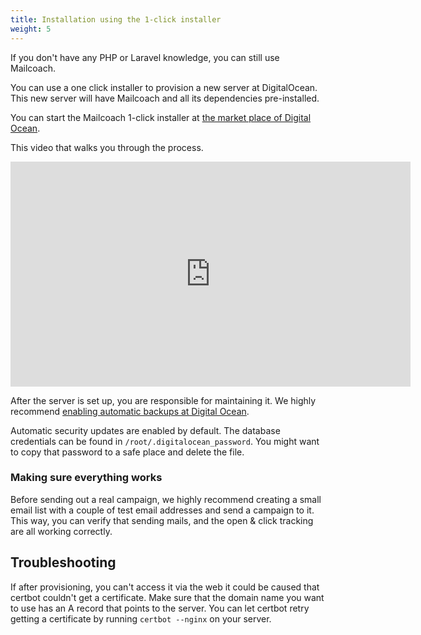 ```yaml
---
title: Installation using the 1-click installer
weight: 5
---
```


If you don't have any PHP or Laravel knowledge, you can still use Mailcoach.

You can use a one click installer to provision a new server at DigitalOcean. This new server will have Mailcoach and all its dependencies pre-installed. 

You can start the Mailcoach 1-click installer at [the market place of Digital Ocean](https://marketplace.digitalocean.com/apps/mailcoach?refcode=daf998eae49e).

This video that walks you through the process.

<iframe src="https://player.vimeo.com/video/402762711" width="640" height="360" frameborder="0" allow="autoplay; fullscreen" allowfullscreen></iframe>

After the server is set up, you are responsible for maintaining it. We highly recommend [enabling automatic backups at Digital Ocean](https://www.digitalocean.com/docs/images/backups/quickstart/).
 
 Automatic security updates are enabled by default. The database credentials can be found in `/root/.digitalocean_password`. You might want to copy that password to a safe place and delete the file.

### Making sure everything works

Before sending out a real campaign, we highly recommend creating a small email list with a couple of test email addresses and send a campaign to it. This way, you can verify that sending mails, and the open & click tracking are all working correctly.

## Troubleshooting

If after provisioning, you can't access it via the web it could be caused that certbot couldn't get a certificate. Make sure that the domain name you want to use has an A record that points to the server. You can let certbot retry getting a certificate by running `certbot --nginx` on your server.
